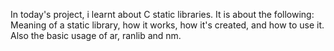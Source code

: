 In today's project, i learnt about C static libraries. It is about the following:
Meaning of a  static library, how it works, how it's created, and how to use it.
Also the basic usage of ar, ranlib and nm.
